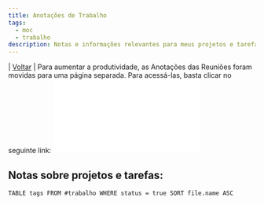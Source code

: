```yaml
---
title: Anotações de Trabalho
tags:
  - moc
  - trabalho
description: Notas e informações relevantes para meus projetos e tarefas de trabalho.
---
```

| [Voltar](index) |
Para aumentar a produtividade, as Anotações das Reuniões foram movidas para uma página separada. Para acessá-las, basta clicar no seguinte link: 
![Anotações das Reuniões](MapaReuniõesTrabalho.md)
## Notas sobre projetos e tarefas:
```dataview
TABLE tags FROM #trabalho WHERE status = true SORT file.name ASC
```
